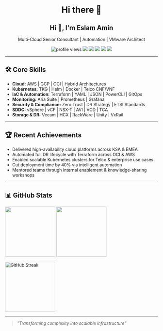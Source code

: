 <h1 align="center">Hi there 👋</h1>
<h2 align="center">Hi 👋, I'm Eslam Amin</h2>
<p align="center">
  Multi-Cloud Senior Consultant | Automation | VMware Architect
</p>

<p align="center">
  <!-- Profile views -->
  <img src="https://komarev.com/ghpvc/?username=EslamAmin&style=flat-square" alt="profile views" />
  <!-- Social badges -->
  <a href="mailto:eslamdaedars9@gmail.com"><img src="https://img.shields.io/badge/Email-D14836?logo=gmail&logoColor=white" /></a>
  <a href="https://www.linkedin.com/in/eslam-amin-7a0079bb/"><img src="https://img.shields.io/badge/LinkedIn-0A66C2?logo=linkedin&logoColor=white" /></a>
  <a href="https://cloudswifttech.wordpress.com/"><img src="https://img.shields.io/badge/Blog-21759B?logo=wordpress&logoColor=white" /></a>
  <a href="https://medium.com/@EslamAmin"><img src="https://img.shields.io/badge/Medium-000000?logo=medium&logoColor=white" /></a>
  <a href="https://www.credly.com/users/eslam-amin.6f847f18"><img src="https://img.shields.io/badge/Certifications-FFA500?logo=vercel&logoColor=white" /></a>
</p>

---

## 🛠 Core Skills

- **Cloud:** AWS | GCP | OCI | Hybrid Architectures  
- **Kubernetes:** TKG | Helm | Docker | Telco CNF/VNF  
- **IaC & Automation:** Terraform | YAML | JSON | PowerCLI | GitOps  
- **Monitoring:** Aria Suite | Prometheus | Grafana  
- **Security & Compliance:** Zero Trust | DR Strategy | ETSI Standards  
- **SDDC:** vSphere | vCF | NSX-T | AVI | VCD | TCA  
- **Storage & DR:** Veeam | HCX | RackWare | Unity | VxRail  

---

## 🏆 Recent Achievements

- Delivered high-availability cloud platforms across KSA & EMEA  
- Automated full DR lifecycle with Terraform across OCI & AWS  
- Enabled scalable Kubernetes clusters for Telco & enterprise use cases  
- Cut deployment time by 40% via intelligent automation  
- Mentored teams through internal enablement & knowledge-sharing workshops  

---

## 📊 GitHub Stats

<p>
  <img src="https://github-readme-stats.vercel.app/api?username=EslamAmin&show_icons=true&rank_icon=github" height="165" />
  <img src="https://github-readme-stats.vercel.app/api/top-langs/?username=EslamAmin&layout=compact" height="165" />
</p>

<p>
  <img src="https://streak-stats.demolab.com?user=EslamAmin" height="165" alt="GitHub Streak"/>
</p>

---

> *"Transforming complexity into scalable infrastructure"*
